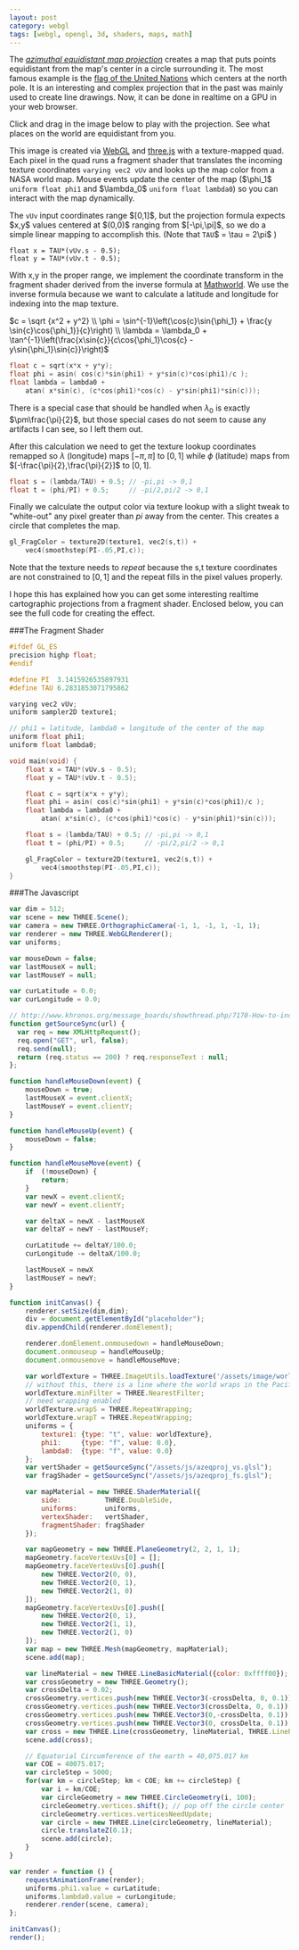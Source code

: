 ```yaml
---
layout: post
category: webgl
tags: [webgl, opengl, 3d, shaders, maps, math]
---
```


<script src="/assets/js/three/three.min.65.js"></script>
<script src="/assets/js/three/Detector.js"></script>

The [_azimuthal equidistant map
projection_](http://en.wikipedia.org/wiki/Azimuthal_equidistant_projection)
creates a map that puts points equidistant from the map's center in a
circle surrounding it.  The most famous example is the [flag of the
United Nations](http://en.wikipedia.org/wiki/United_Nations_flag)
which centers at the north pole.  It is an interesting and complex
projection that in the past was mainly used to create line drawings.
Now, it can be done in realtime on a GPU in your web browser.

Click and drag in the image below to play with the projection.  See
what places on the world are equidistant from you.

<div id="placeholder"></div>

<p>This image is created via <a href="http://get.webgl.org/">WebGL</a> and
<a href="http://threejs.org/">three.js</a> with a texture-mapped quad.  Each
pixel in the quad runs a fragment shader that translates the incoming
texture coordinates <code>varying vec2 vUv</code> and looks up the map
color from a NASA world map.  Mouse events update the center of the
map ($\phi_1$ <code>uniform float phi1</code> and $\lambda_0$
<code>uniform float lambda0</code>) so you can interact with the map
dynamically.</p>

<p>The <code>vUv</code> input coordinates range $[0,1]$, but the
projection formula expects $x,y$ values centered at $(0,0)$ ranging
from $[-\pi,\pi]$, so we do a simple linear mapping to accomplish
this.  (Note that <code>TAU</code>$ = \tau = 2\pi$ )</p>

</p>

```
float x = TAU*(vUv.s - 0.5);
float y = TAU*(vUv.t - 0.5);
```

With x,y in the proper range, we implement the coordinate transform in
the fragment shader derived from the inverse formula at
[Mathworld](http://mathworld.wolfram.com/AzimuthalEquidistantProjection.html).
We use the inverse formula because we want to calculate a latitude and
longitude for indexing into the map texture.

<p>
$c = \sqrt {x^2 + y^2} \\
\phi = \sin^{-1}\left(\cos{c}\sin{\phi_1} + \frac{y \sin{c}\cos{\phi_1}}{c}\right) \\
\lambda = \lambda_0 + \tan^{-1}\left(\frac{x\sin{c}}{c\cos{\phi_1}\cos{c} - y\sin{\phi_1}\sin{c}}\right)$
</p>


```c
float c = sqrt(x*x + y*y);
float phi = asin( cos(c)*sin(phi1) + y*sin(c)*cos(phi1)/c );
float lambda = lambda0 +
    atan( x*sin(c), (c*cos(phi1)*cos(c) - y*sin(phi1)*sin(c)));
```

There is a special case that should be handled when $\lambda_0$ is
exactly $\pm\frac{\pi}{2}$, but those special cases do not seem
to cause any artifacts I can see, so I left them out.

After this calculation we need to get the texture lookup coordinates
remapped so $\lambda$ (longitude) maps $[-\pi,\pi]$ to $[0,1]$
while $\phi$ (latitude) maps from
$[-\frac{\pi}{2},\frac{\pi}{2}]$ to $[0,1]$.

```c
float s = (lambda/TAU) + 0.5; // -pi,pi -> 0,1
float t = (phi/PI) + 0.5;     // -pi/2,pi/2 -> 0,1
```

Finally we calculate the output color via texture lookup with a slight
tweak to "white-out" any pixel greater than $pi$ away from the center.
This creates a circle that completes the map.

```c
gl_FragColor = texture2D(texture1, vec2(s,t)) +
    vec4(smoothstep(PI-.05,PI,c));
```

Note that the texture needs to _repeat_ because the s,t texture
coordinates are not constrained to $[0,1]$ and the repeat fills in the
pixel values properly.

I hope this has explained how you can get some interesting realtime
cartographic projections from a fragment shader.  Enclosed below, you
can see the full code for creating the effect.

###The Fragment Shader

```c
#ifdef GL_ES
precision highp float;
#endif

#define PI  3.1415926535897931
#define TAU 6.2831853071795862

varying vec2 vUv;
uniform sampler2D texture1;

// phi1 = latitude, lambda0 = longitude of the center of the map
uniform float phi1;
uniform float lambda0;

void main(void) {
    float x = TAU*(vUv.s - 0.5);
    float y = TAU*(vUv.t - 0.5);

    float c = sqrt(x*x + y*y);
    float phi = asin( cos(c)*sin(phi1) + y*sin(c)*cos(phi1)/c );
    float lambda = lambda0 +
        atan( x*sin(c), (c*cos(phi1)*cos(c) - y*sin(phi1)*sin(c)));

    float s = (lambda/TAU) + 0.5; // -pi,pi -> 0,1
    float t = (phi/PI) + 0.5;     // -pi/2,pi/2 -> 0,1

    gl_FragColor = texture2D(texture1, vec2(s,t)) +
        vec4(smoothstep(PI-.05,PI,c));
}
```

###The Javascript

```javascript
var dim = 512;
var scene = new THREE.Scene();
var camera = new THREE.OrthographicCamera(-1, 1, -1, 1, -1, 1);
var renderer = new THREE.WebGLRenderer();
var uniforms;

var mouseDown = false;
var lastMouseX = null;
var lastMouseY = null;

var curLatitude = 0.0;
var curLongitude = 0.0;

// http://www.khronos.org/message_boards/showthread.php/7170-How-to-include-shaders
function getSourceSync(url) {
  var req = new XMLHttpRequest();
  req.open("GET", url, false);
  req.send(null);
  return (req.status == 200) ? req.responseText : null;
};

function handleMouseDown(event) {
    mouseDown = true;
    lastMouseX = event.clientX;
    lastMouseY = event.clientY;
}

function handleMouseUp(event) {
    mouseDown = false;
}

function handleMouseMove(event) {
    if  (!mouseDown) {
        return;
    }
    var newX = event.clientX;
    var newY = event.clientY;

    var deltaX = newX - lastMouseX
    var deltaY = newY - lastMouseY;

    curLatitude += deltaY/100.0;
    curLongitude -= deltaX/100.0;

    lastMouseX = newX
    lastMouseY = newY;
}

function initCanvas() {
    renderer.setSize(dim,dim);
    div = document.getElementById("placeholder");
    div.appendChild(renderer.domElement);

    renderer.domElement.onmousedown = handleMouseDown;
    document.onmouseup = handleMouseUp;
    document.onmousemove = handleMouseMove;

    var worldTexture = THREE.ImageUtils.loadTexture('/assets/image/world1024x512.jpg');
    // without this, there is a line where the world wraps in the Pacific
    worldTexture.minFilter = THREE.NearestFilter;
    // need wrapping enabled
    worldTexture.wrapS = THREE.RepeatWrapping;
    worldTexture.wrapT = THREE.RepeatWrapping;
    uniforms = {
        texture1: {type: "t", value: worldTexture},
        phi1:     {type: "f", value: 0.0},
        lambda0:  {type: "f", value: 0.0}
    };
    var vertShader = getSourceSync("/assets/js/azeqproj_vs.glsl");
    var fragShader = getSourceSync("/assets/js/azeqproj_fs.glsl");

    var mapMaterial = new THREE.ShaderMaterial({
        side:           THREE.DoubleSide,
        uniforms:       uniforms,
        vertexShader:   vertShader,
        fragmentShader: fragShader
    });

    var mapGeometry = new THREE.PlaneGeometry(2, 2, 1, 1);
    mapGeometry.faceVertexUvs[0] = [];
    mapGeometry.faceVertexUvs[0].push([
        new THREE.Vector2(0, 0),
        new THREE.Vector2(0, 1),
        new THREE.Vector2(1, 0)
    ]);
    mapGeometry.faceVertexUvs[0].push([
        new THREE.Vector2(0, 1),
        new THREE.Vector2(1, 1),
        new THREE.Vector2(1, 0)
    ]);
    var map = new THREE.Mesh(mapGeometry, mapMaterial);
    scene.add(map);

    var lineMaterial = new THREE.LineBasicMaterial({color: 0xffff00});
    var crossGeometry = new THREE.Geometry();
    var crossDelta = 0.02;
    crossGeometry.vertices.push(new THREE.Vector3(-crossDelta, 0, 0.1));
    crossGeometry.vertices.push(new THREE.Vector3(crossDelta, 0, 0.1));
    crossGeometry.vertices.push(new THREE.Vector3(0,-crossDelta, 0.1));
    crossGeometry.vertices.push(new THREE.Vector3(0, crossDelta, 0.1));
    var cross = new THREE.Line(crossGeometry, lineMaterial, THREE.LinePieces);
    scene.add(cross);

    // Equatorial Circumference of the earth = 40,075.017 km
    var COE = 40075.017;
    var circleStep = 5000;
    for(var km = circleStep; km < COE; km += circleStep) {
        var i = km/COE;
        var circleGeometry = new THREE.CircleGeometry(i, 100);
        circleGeometry.vertices.shift(); // pop off the circle center
        circleGeometry.vertices.verticesNeedUpdate;
        var circle = new THREE.Line(circleGeometry, lineMaterial);
        circle.translateZ(0.1);
        scene.add(circle);
    }
}

var render = function () {
    requestAnimationFrame(render);
    uniforms.phi1.value = curLatitude;
    uniforms.lambda0.value = curLongitude;
    renderer.render(scene, camera);
};

initCanvas();
render();
```

<script src="/assets/js/azeqproj.js"></script>
